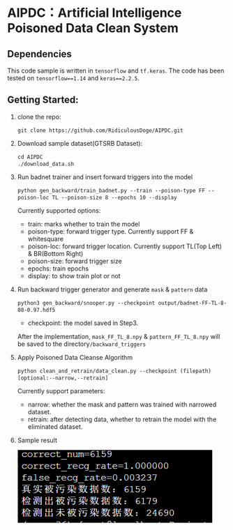 # AIPDC：Artificial Intelligence Poisoned Data Clean System

## Dependencies

This code sample is written in `tensorflow` and `tf.keras`. The code has been tested on `tensorflow==1.14` and `keras==2.2.5`.

## Getting Started:

1. clone the repo:

   ```shell
   git clone https://github.com/RidiculousDoge/AIPDC.git
   ```

2. Download sample dataset(GTSRB Dataset):

   ```shell
   cd AIPDC
   ./download_data.sh
   ```

3. Run badnet trainer and insert forward triggers into the model

   ```shell
   python gen_backward/train_badnet.py --train --poison-type FF --poison-loc TL --poison-size 8 --epochs 10 --display 
   ```

   Currently supported options:

   - train: marks whether to train the model
   - poison-type: forward trigger type. Currently support FF & whitesquare
   - poison-loc: forward trigger location. Currently support TL(Top Left) & BR(Bottom Right)
   - poison-size: forward trigger size
   - epochs: train epochs
   - display: to show train plot or not

4. Run backward trigger generator and generate `mask` & `pattern` data

   ```shell
   python3 gen_backward/snooper.py --checkpoint output/badnet-FF-TL-8-08-0.97.hdf5
   ```

   - checkpoint: the model saved in Step3.

   After the implementation, `mask_FF_TL_8.npy` & `pattern_FF_TL_8.npy` will be saved to the directory`/backward_triggers`

5. Apply Poisoned Data Cleanse Algorithm

   ```shell
   python clean_and_retrain/data_clean.py --checkpoint (filepath) [optional:--narrow,--retrain]
   ```

   Currently support parameters:

   - narrow: whether the mask and pattern was trained with narrowed dataset.
   - retrain: after detecting data, whether to retrain the model with the eliminated dataset.

6. Sample result

   <img src="img/FF-TL-8.png">

